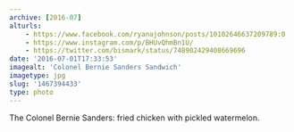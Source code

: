 ```yaml
---
archive: [2016-07]
alturls:
    - https://www.facebook.com/ryanajohnson/posts/10102646637209789:0
    - https://www.instagram.com/p/BHUvQhmBn1U/
    - https://twitter.com/bismark/status/748902429408669696
date: '2016-07-01T17:33:53'
imagealt: 'Colonel Bernie Sanders Sandwich'
imagetype: jpg
slug: '1467394433'
type: photo
---
```


The Colonel Bernie Sanders: fried chicken with pickled watermelon.
